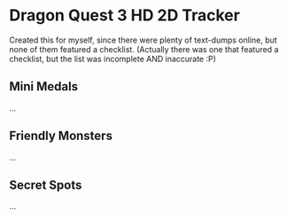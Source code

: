 # Dragon Quest 3 HD 2D Tracker
Created this for myself, since there were plenty of text-dumps online, but none of them featured a checklist.
(Actually there was one that featured a checklist, but the list was incomplete AND inaccurate :P)

## Mini Medals

...

## Friendly Monsters

...

## Secret Spots

...
